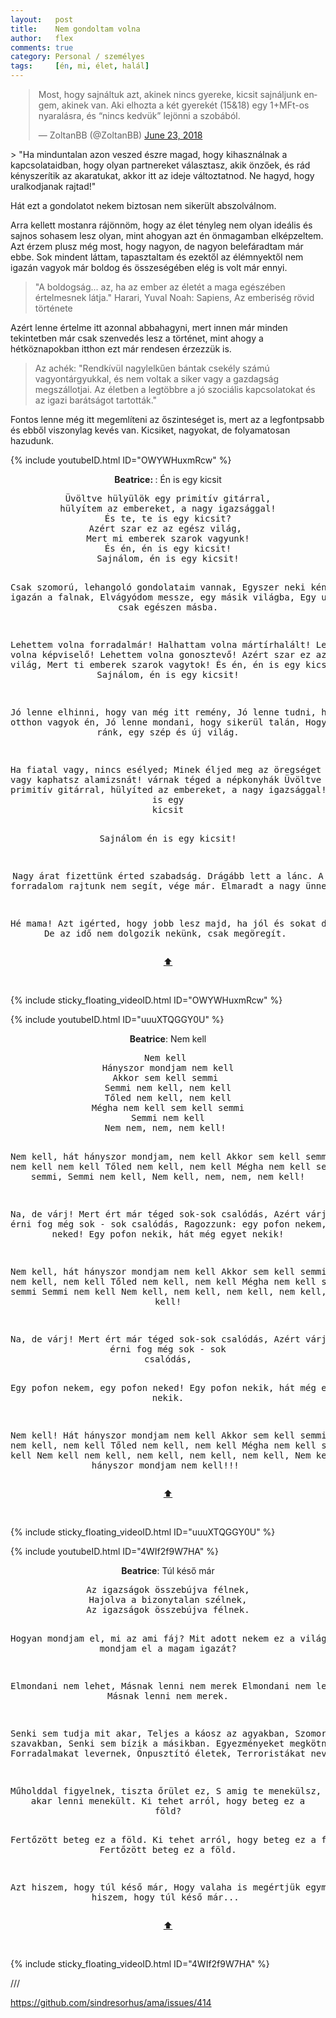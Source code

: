 ```yaml
---
layout:   post
title:    Nem gondoltam volna
author:   flex
comments: true
category: Personal / személyes
tags:     [én, mi, élet, halál]
---
```


<div class="rightbox" style="margin-left: 1%; margin-top: .5em;"><blockquote class="twitter-tweet" data-lang="en"><p lang="hu" dir="ltr">Most, hogy sajnáltuk azt, akinek nincs gyereke, kicsit sajnáljunk engem, akinek van. Aki elhozta a két gyerekét (15&amp;18) egy 1+MFt-os nyaralásra, és “nincs kedvük” lejönni a szobából.</p>&mdash; ZoltanBB (@ZoltanBB) <a href="https://twitter.com/ZoltanBB/status/1010510787562168326?ref_src=twsrc%5Etfw">June 23, 2018</a></blockquote></div>
<script async src="https://platform.twitter.com/widgets.js" charset="utf-8"></script>
> "Ha minduntalan azon veszed észre magad, hogy kihasználnak a kapcsolataidban, hogy olyan partnereket választasz, akik önzőek, és rád kényszerítik az akaratukat, akkor itt az ideje változtatnod. Ne hagyd, hogy uralkodjanak rajtad!"

Hát ezt a gondolatot nekem biztosan nem sikerült abszolválnom.

Arra kellett mostanra rájönnöm, hogy az élet tényleg nem olyan ideális és sajnos sohasem lesz olyan, mint ahogyan azt én önmagamban elképzeltem. Azt érzem plusz még most, hogy nagyon, de nagyon belefáradtam már ebbe. Sok mindent láttam, tapasztaltam és ezektől az élémnyektől nem igazán vagyok már boldog és összeségében elég is volt már ennyi.

> "A boldogság... az, ha az ember az életét a maga egészében értelmesnek látja." Harari, Yuval Noah: Sapiens, Az emberiség rövid története

Azért lenne értelme itt azonnal abbahagyni, mert innen már minden tekintetben már csak szenvedés lesz a történet, mint ahogy a hétköznapokban itthon ezt már rendesen érzezzük is.

> Az achék: "Rendkívül nagylelkűen bántak csekély számú vagyontárgyukkal, és nem voltak a siker vagy a gazdagság megszállotjai. Az életben a legtöbbre a jó szociális kapcsolatokat és az igazi barátságot tartották."

Fontos lenne még itt megemlíteni az őszinteséget is, mert az a legfontpsabb és ebből viszonylag kevés van. Kicsiket, nagyokat, de folyamatosan hazudunk.

{% include youtubeID.html ID="OWYWHuxmRcw" %}

<a id="top"></a>
<div id="lyrics_OWYWHuxmRcw"><div class="lyricsheader" style=""><p><center><b>Beatrice: </b>: Én is egy kicsit</center></p></div>

<center><pre>
Üvöltve hülyülök egy primitív gitárral,
hülyítem az embereket, a nagy igazsággal!
És te, te is egy kicsit?
Azért szar ez az egész világ, 
Mert mi emberek szarok vagyunk!
És én, én is egy kicsit!
Sajnálom, én is egy kicsit!

Csak szomorú, lehangoló gondolataim vannak,
Egyszer neki kéne menni igazán a falnak,
Elvágyódom messze, egy másik világba,
Egy ugyanilyenbe, csak egészen másba.

Lehettem volna forradalmár!
Halhattam volna mártírhalált!
Lehettem volna képviselő!
Lehettem volna gonosztevő!
Azért szar ez az egész világ, 
Mert ti emberek szarok vagytok!
És én, én is egy kicsit!
Sajnálom, én is egy kicsit!

Jó lenne elhinni, hogy van még itt remény,
Jó lenne tudni, hogy otthon vagyok én,
Jó lenne mondani, hogy sikerül talán,
Hogy vár még ránk, egy szép és új világ.

Ha fiatal vagy, nincs esélyed;
Minek éljed meg az öregséget
Ha öreg vagy kaphatsz alamizsnát!
várnak téged a népkonyhák
Üvöltve hülyülsz egy primitív gitárral,
hülyíted az embereket, a nagy igazsággal!
És én, én is egy kicsit<div id="sticky_floating_video_end_OWYWHuxmRcw" style="display: inline;"></div>
Sajnálom én is egy kicsit!

Nagy árat fizettünk érted szabadság.
Drágább lett a lánc.
A forradalom rajtunk nem segít, vége már.
Elmaradt a nagy ünnep.

Hé mama! Azt igérted, hogy jobb lesz majd,
ha jól és sokat dolgozunk.
De az idő nem dolgozik nekünk, 
csak megöregít.
</pre>
<a href="#top">⬆</a></center></div>

<br>

{% include sticky_floating_videoID.html ID="OWYWHuxmRcw" %}

{% include youtubeID.html ID="uuuXTQGGY0U" %}

<a id="top2"></a>
<div id="lyrics_uuuXTQGGY0U"><div class="lyricsheader" style=""><p><center><b>Beatrice</b>: Nem kell</center></p></div>

<center><pre>
Nem kell 
Hányszor mondjam nem kell
Akkor sem kell semmi 
Semmi nem kell, nem kell
Tőled nem kell, nem kell
Mégha nem kell sem kell semmi
Semmi nem kell
Nem nem, nem, nem kell! 

Nem kell, hát hányszor mondjam, nem kell
Akkor sem kell semmi
Semmi nem kell nem kell
Tőled nem kell, nem kell
Mégha nem kell sem kell semmi,
Semmi nem kell,
Nem kell, nem, nem, nem kell! 

Na, de várj! 
Mert ért már téged sok-sok csalódás,
Azért várj! 
Mert érni fog még sok - sok csalódás,
Ragozzunk: egy pofon nekem, egy pofon neked!
Egy pofon nekik, hát még egyet nekik!

Nem kell, hát hányszor mondjam nem kell
Akkor sem kell semmi
Semmi nem kell, nem kell
Tőled nem kell, nem kell
Mégha nem kell sem kell semmi
Semmi nem kell
Nem kell, nem kell, nem kell, nem kell, 
Nem kell! 

Na, de várj! 
Mert ért már téged sok-sok csalódás,
Azért várj! 
Mert érni fog még sok - sok csalódás,<div id="sticky_floating_video_end_uuuXTQGGY0U" style="display: inline;"></div>
Egy pofon nekem, egy pofon neked!
Egy pofon nekik, hát még egyet nekik.

Nem kell!
Hát hányszor mondjam nem kell
Akkor sem kell semmi
Semmi nem kell, nem kell
Tőled nem kell, nem kell
Mégha nem kell sem kell nem kell
Nem kell nem kell, nem kell, nem kell, nem kell, 
Nem kell, hát hányszor mondjam nem kell!!!
</pre>
<a href="#top2">⬆</a></center></div>

<br>

{% include sticky_floating_videoID.html ID="uuuXTQGGY0U" %}

{% include youtubeID.html ID="4WIf2f9W7HA" %}

<a id="top3"></a>
<div id="lyrics_4WIf2f9W7HA"><div class="lyricsheader" style=""><p><center><b>Beatrice</b>: Túl késő már</center></p></div>

<center><pre>
Az igazságok összebújva félnek,
Hajolva a bizonytalan szélnek,
Az igazságok összebújva félnek.

Hogyan mondjam el, mi az ami fáj?
Mit adott nekem ez a világ?
Hogyan mondjam el a magam igazát?

Elmondani nem lehet,
Másnak lenni nem merek
Elmondani nem lehet,
Másnak lenni nem merek.

Senki sem tudja mit akar,
Teljes a káosz az agyakban,
Szomorúság a szavakban,
Senki sem bízik a másikban.
Egyezményeket megkötnek,
Forradalmakat levernek,
Őnpusztító életek,
Terroristákat nevelnek.

Műholddal figyelnek, tiszta őrület ez,
S amig te menekülsz,
Más itt akar lenni menekült.
Ki tehet arról, hogy beteg ez a föld?<div id="sticky_floating_video_end_4WIf2f9W7HA" style="display: inline;"></div>
Fertőzött beteg ez a föld.
Ki tehet arról, hogy beteg ez a föld?
Fertőzött beteg ez a föld.

Azt hiszem, hogy túl késő már,
Hogy valaha is megértjük egymást,
Azt hiszem, hogy túl késő már...
</pre>
<a href="#top3">⬆</a></center></div>

<br>

{% include sticky_floating_videoID.html ID="4WIf2f9W7HA" %}

///

https://github.com/sindresorhus/ama/issues/414